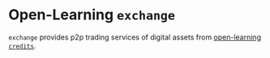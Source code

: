 # Open-Learning `exchange`

`exchange` provides p2p trading services of digital assets from [open-learning `credits`](//github.com/open-learning/credits).
